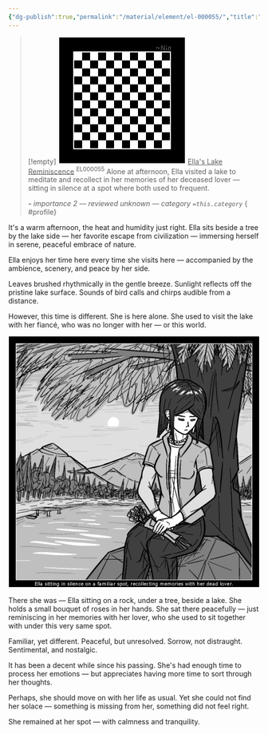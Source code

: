 ```yaml
---
{"dg-publish":true,"permalink":"/material/element/el-000055/","title":"Ella's Lake Reminiscence","tags":["-element"]}
---
```


>[!empty]
> ![RESOURCE/ASSET/OTHER/PlaceholderIcon.png|icon](/img/user/RESOURCE/ASSET/OTHER/PlaceholderIcon.png) <u class="title">Ella's Lake Reminiscence</u> <sup class="title">EL000055</sup> <b class="title"> </b>
> Alone at afternoon, Ella visited a lake to meditate and recollect in her memories of her deceased lover — sitting in silence at a spot where both used to frequent.
> 
> <b>\-</b>
> <i class="small">importance 2 — reviewed unknown — category `=this.category`</i>
{ #profile}


It's a warm afternoon, the heat and humidity just right. Ella sits beside a tree by the lake side — her favorite escape from civilization — immersing herself in serene, peaceful embrace of nature.

Ella enjoys her time here every time she visits here — accompanied by the ambience, scenery, and peace by her side.

Leaves brushed rhythmically in the gentle breeze. Sunlight reflects off the pristine lake surface. Sounds of bird calls and chirps audible from a distance.

However, this time is different. She is here alone. She used to visit the lake with her fiancé, who was no longer with her — or this world.

![PICTURE_Ella-reminiscing-former-partner_THUMBNAIL_cg003-dt2501-scElla.png|thumbnail](/img/user/RESOURCE/ASSET/ARTWORK/PICTURE_Ella-reminiscing-former-partner_THUMBNAIL_cg003-dt2501-scElla.png)

There she was — Ella sitting on a rock, under a tree, beside a lake. She holds a small bouquet of roses in her hands. She sat there peacefully — just reminiscing in her memories with her lover, who she used to sit together with under this very same spot.

Familiar, yet different. Peaceful, but unresolved. Sorrow, not distraught. Sentimental, and nostalgic.

It has been a decent while since his passing. She's had enough time to process her emotions — but appreciates having more time to sort through her thoughts.

Perhaps, she should move on with her life as usual. Yet she could not find her solace — something is missing from her, something did not feel right.

She remained at her spot — with calmness and tranquility.
